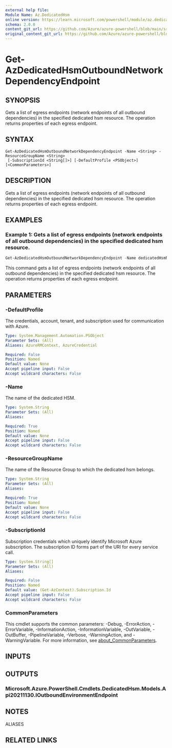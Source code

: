 ```yaml
---
external help file: 
Module Name: Az.DedicatedHsm
online version: https://learn.microsoft.com/powershell/module/az.dedicatedhsm/get-azdedicatedhsmoutboundnetworkdependencyendpoint
schema: 2.0.0
content_git_url: https://github.com/Azure/azure-powershell/blob/main/src/DedicatedHsm/DedicatedHsm/help/Get-AzDedicatedHsmOutboundNetworkDependencyEndpoint.md
original_content_git_url: https://github.com/Azure/azure-powershell/blob/main/src/DedicatedHsm/DedicatedHsm/help/Get-AzDedicatedHsmOutboundNetworkDependencyEndpoint.md
---
```


# Get-AzDedicatedHsmOutboundNetworkDependencyEndpoint

## SYNOPSIS
Gets a list of egress endpoints (network endpoints of all outbound dependencies) in the specified dedicated hsm resource.
The operation returns properties of each egress endpoint.

## SYNTAX

```
Get-AzDedicatedHsmOutboundNetworkDependencyEndpoint -Name <String> -ResourceGroupName <String>
 [-SubscriptionId <String[]>] [-DefaultProfile <PSObject>] [<CommonParameters>]
```

## DESCRIPTION
Gets a list of egress endpoints (network endpoints of all outbound dependencies) in the specified dedicated hsm resource.
The operation returns properties of each egress endpoint.

## EXAMPLES

### Example 1: Gets a list of egress endpoints (network endpoints of all outbound dependencies) in the specified dedicated hsm resource.
```powershell
Get-AzDedicatedHsmOutboundNetworkDependencyEndpoint -Name dedicatedHsmName01 -ResourceGroupName resourceGroup
```

This command gets a list of egress endpoints (network endpoints of all outbound dependencies) in the specified dedicated hsm resource.
The operation returns properties of each egress endpoint.

## PARAMETERS

### -DefaultProfile
The credentials, account, tenant, and subscription used for communication with Azure.

```yaml
Type: System.Management.Automation.PSObject
Parameter Sets: (All)
Aliases: AzureRMContext, AzureCredential

Required: False
Position: Named
Default value: None
Accept pipeline input: False
Accept wildcard characters: False
```

### -Name
The name of the dedicated HSM.

```yaml
Type: System.String
Parameter Sets: (All)
Aliases:

Required: True
Position: Named
Default value: None
Accept pipeline input: False
Accept wildcard characters: False
```

### -ResourceGroupName
The name of the Resource Group to which the dedicated hsm belongs.

```yaml
Type: System.String
Parameter Sets: (All)
Aliases:

Required: True
Position: Named
Default value: None
Accept pipeline input: False
Accept wildcard characters: False
```

### -SubscriptionId
Subscription credentials which uniquely identify Microsoft Azure subscription.
The subscription ID forms part of the URI for every service call.

```yaml
Type: System.String[]
Parameter Sets: (All)
Aliases:

Required: False
Position: Named
Default value: (Get-AzContext).Subscription.Id
Accept pipeline input: False
Accept wildcard characters: False
```

### CommonParameters
This cmdlet supports the common parameters: -Debug, -ErrorAction, -ErrorVariable, -InformationAction, -InformationVariable, -OutVariable, -OutBuffer, -PipelineVariable, -Verbose, -WarningAction, and -WarningVariable. For more information, see [about_CommonParameters](http://go.microsoft.com/fwlink/?LinkID=113216).

## INPUTS

## OUTPUTS

### Microsoft.Azure.PowerShell.Cmdlets.DedicatedHsm.Models.Api20211130.IOutboundEnvironmentEndpoint

## NOTES

ALIASES

## RELATED LINKS

